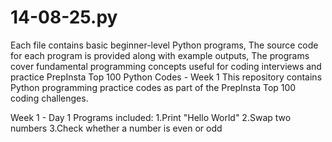 # 14-08-25.py
Each file contains basic beginner-level Python programs, The source code for each program is provided along with example outputs, The programs cover fundamental programming concepts useful for coding interviews and practice
PrepInsta Top 100 Python Codes - Week 1
This repository contains Python programming practice codes as part of the PrepInsta Top 100 coding challenges.

Week 1 - Day 1
Programs included:
1.Print "Hello World"
2.Swap two numbers
3.Check whether a number is even or odd
